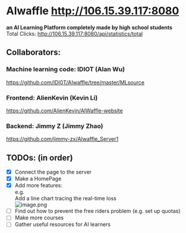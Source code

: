 # AIwaffle http://106.15.39.117:8080
**an AI Learning Platform completely made by high school students**  
Total Clicks: http://106.15.39.117:8080/api/statistics/total

## Collaborators:
### Machine learning code: IDIOT (Alan Wu)
<https://github.com/IDl0T/AIwaffle/tree/master/MLsource>
        
### Frontend: AlienKevin (Kevin Li)
https://github.com/AlienKevin/AIWaffle-website
        
### Backend: Jimmy Z (Jimmy Zhao)
https://github.com/jimmy-zx/AIwaffle_Server1
    
## TODOs: (in order)
- [x] Connect the page to the server
- [x] Make a HomePage
- [x] Add more features:   
e.g.  
Add a line chart tracing the real-time loss  
![image.png](https://i.loli.net/2019/12/18/SspIToRd6U13mE5.png)  
- [ ] Find out how to prevent the free riders problem (e.g. set up quotas)  
- [ ] Make more courses  
- [ ] Gather useful resources for AI learners  
